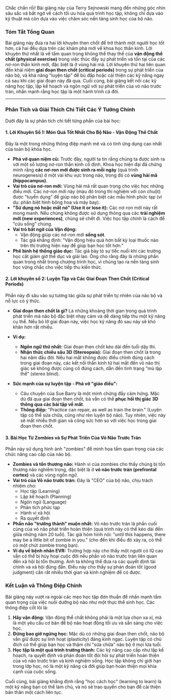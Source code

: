 Chắc chắn rồi! Bài giảng này của Terry Sejnowski mang đến những góc nhìn sâu sắc và bất ngờ về cách tối ưu hóa quá trình học tập, không chỉ dựa vào kỹ thuật mà còn dựa vào việc chăm sóc nền tảng sinh học của bộ não.

### **Tóm Tắt Tổng Quan**

Bài giảng này đưa ra hai lời khuyên then chốt để trở thành một người học tốt hơn, cả hai đều dựa trên các khám phá mới về khoa học thần kinh. Lời khuyên thứ nhất là về tầm quan trọng không thể thay thế của **vận động thể chất (physical exercise)** trong việc thúc đẩy sự phát triển và tồn tại của các nơ-ron thần kinh mới, đặc biệt là ở vùng hải mã. Lời khuyên thứ hai liên quan đến khái niệm **giai đoạn then chốt (critical periods)** trong sự phát triển của não bộ, và khả năng "luyện tập" để bù đắp hoặc cải thiện các kỹ năng ngay cả sau khi các giai đoạn này đã qua. Cuối cùng, bài giảng kết nối các kỹ năng học tập, lập kế hoạch và ngôn ngữ với sự phát triển của vỏ não trước trán, nhấn mạnh rằng học tập là một hành trình cả đời.

---

### **Phân Tích và Giải Thích Chi Tiết Các Ý Tưởng Chính**

Dưới đây là sự phân tích chi tiết từng phần của bài học:

#### **1. Lời Khuyên Số 1: Món Quà Tốt Nhất Cho Bộ Não - Vận Động Thể Chất**

Đây là một trong những thông điệp mạnh mẽ và có tính ứng dụng cao nhất của toàn bộ khóa học.

*   **Phá vỡ quan niệm cũ:** Trước đây, người ta tin rằng chúng ta được sinh ra với một số lượng nơ-ron thần kinh cố định. Khoa học hiện đại đã chứng minh rằng **các nơ-ron mới được sinh ra mỗi ngày** (quá trình neurogenesis) ở một vài khu vực trong não, trong đó có **vùng hải mã (hippocampus)**.
*   **Vai trò của nơ-ron mới:** Vùng hải mã rất quan trọng cho việc học những điều mới. Các nơ-ron mới này (màu đỏ trong thí nghiệm với con chuột) được "tuyển dụng" để giúp não bộ phân biệt các mẫu hình phức tạp (ví dụ: phân biệt hình bông hoa và máy bay).
*   **"Sử dụng nó hoặc mất nó" (Use it or lose it):** Các nơ-ron mới này rất mong manh. Nếu chúng không được sử dụng thông qua các **trải nghiệm mới (new experiences)**, chúng sẽ chết đi. Việc học tập chính là cách để "cứu sống" chúng.
*   **Vai trò bất ngờ của Vận động:**
    *   Vận động giúp các nơ-ron mới **sống sót**.
    *   Tác giả khẳng định: "Vận động hiệu quả hơn bất kỳ loại thuốc nào trên thị trường hiện nay để giúp bạn học tốt hơn."
*   **Phê bình hệ thống giáo dục:** Tác giả bày tỏ sự tiếc nuối khi các trường học cắt giảm giờ thể dục và giải lao. Ông cho rằng đây là những phần quan trọng nhất trong chương trình học, vì chúng tạo ra nền tảng sinh học vững chắc cho việc tiếp thu kiến thức.

#### **2. Lời khuyên số 2: Luyện Tập và Các Giai Đoạn Then Chốt (Critical Periods)**

Phần này đi sâu vào sự tương tác giữa sự phát triển tự nhiên của não bộ và nỗ lực có ý thức.

*   **Giai đoạn then chốt là gì?** Là những khoảng thời gian trong quá trình phát triển mà não bộ đặc biệt nhạy cảm và dễ dàng tiếp thu một kỹ năng cụ thể. Nếu bỏ lỡ giai đoạn này, việc học kỹ năng đó sau này sẽ khó khăn hơn rất nhiều.
*   **Ví dụ:**
    *   **Ngôn ngữ thứ nhất:** Giai đoạn then chốt kéo dài đến tuổi dậy thì.
    *   **Nhận thức chiều sâu 3D (Stereopsis):** Giai đoạn then chốt là trong hai năm đầu đời. Nếu hai mắt không được điều chỉnh đúng cách trong giai đoạn này, các kết nối thần kinh từ hai mắt đến vỏ não thị giác sẽ không được củng cố đúng cách, dẫn đến tình trạng "mù lập thể" (stereo blind).

*   **Sức mạnh của sự luyện tập - Phá vỡ "giáo điều":**
    *   Câu chuyện của Sue Barry là một minh chứng đầy cảm hứng. Mặc dù đã qua giai đoạn then chốt, bà vẫn có thể **phục hồi thị giác 3D thông qua các bài tập về mắt**.
    *   **Thông điệp:** "Practice can repair, as well as train the brain." (Luyện tập có thể sửa chữa, cũng như rèn luyện bộ não). Tuy nhiên, việc này sẽ mất nhiều thời gian và công sức hơn so với việc học trong giai đoạn then chốt.

#### **3. Bài Học Từ Zombies và Sự Phát Triển Của Vỏ Não Trước Trán**

Phần này sử dụng hình ảnh "zombies" để minh họa tầm quan trọng của các chức năng cao cấp của não bộ.

*   **Zombies và tổn thương não:** Hành vi của zombies cho thấy chúng bị tổn thương não nghiêm trọng, đặc biệt là ở **vỏ não trước trán (prefrontal cortex)** và các vùng ngôn ngữ.
*   **Vai trò của Vỏ não trước trán:** Đây là "CEO" của bộ não, chịu trách nhiệm cho:
    *   Học tập (Learning)
    *   Lập kế hoạch (Planning)
    *   Ngôn ngữ (Language)
    *   Phân tích phức tạp
    *   Hành vi xã hội
    *   Ra quyết định
*   **Phần não "trưởng thành" muộn nhất:** Vỏ não trước trán là phần cuối cùng của vỏ não phát triển hoàn thiện (quá trình này có thể kéo dài đến giữa những năm 20 tuổi). Tác giả hóm hỉnh nói: "until this happens, there may be a little bit of zombie in you." (cho đến khi điều đó xảy ra, có thể có một chút zombie trong bạn).
*   **Ví dụ về bệnh nhân EVR:** Trường hợp này cho thấy một người có IQ cao vẫn có thể bị hủy hoại cuộc đời nếu phần vỏ não trước trán liên quan đến xã hội bị tổn thương. Anh ta không thể đưa ra các quyết định tài chính và xã hội đúng đắn. Điều này cho thấy sự phán đoán tốt (good judgment) cần rất nhiều thời gian và kinh nghiệm để có được.

### **Kết Luận và Thông Điệp Chính**

Bài giảng này vượt ra ngoài các mẹo học tập đơn thuần để nhấn mạnh tầm quan trọng của việc nuôi dưỡng bộ não như một thực thể sinh học. Các thông điệp cốt lõi là:

1.  **Hãy vận động:** Vận động thể chất không phải là một lựa chọn xa xỉ, mà là một yêu cầu cơ bản để bộ não hoạt động tối ưu và sẵn sàng cho việc học.
2.  **Đừng bao giờ ngừng học:** Mặc dù có những giai đoạn then chốt, não bộ vẫn giữ được sự linh hoạt (plasticity) đáng kinh ngạc. Luyện tập có chủ đích có thể giúp bạn học và thậm chí "sửa chữa" não bộ ở mọi lứa tuổi.
3.  **Học tập là một quá trình trưởng thành:** Các kỹ năng cao cấp như lập kế hoạch, ra quyết định và phán đoán tốt đòi hỏi sự phát triển hoàn thiện của vỏ não trước trán và kinh nghiệm sống. Học tập không chỉ giới hạn trong lớp học, nó là một kỹ năng cả đời giúp bạn hoàn thiện mọi khía cạnh của cuộc sống.

Cuối cùng, bài giảng khẳng định rằng "học cách học" (learning to learn) là một kỹ năng bạn có thể làm chủ, và nó sẽ trao quyền cho bạn để cải thiện bản thân một cách liên tục.